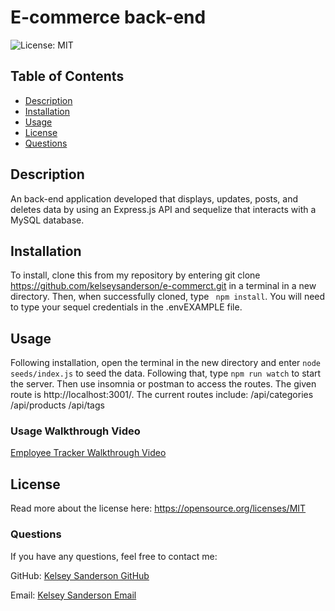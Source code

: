 
  # E-commerce back-end

  ![License: MIT](https://img.shields.io/badge/License-MIT-yellow.svg)

  ## Table of Contents
  * [Description](README.md#Description)
  * [Installation](README.md#Installation)
  * [Usage](README.md#Usage)
  * [License](README.md#License)
  * [Questions](README.md#Questions)

  ## Description
  An back-end application developed that displays, updates, posts, and deletes data by using an Express.js API and sequelize that interacts with a MySQL database.


  ## Installation
  To install, clone this from my repository by entering git clone https://github.com/kelseysanderson/e-commerct.git in a terminal in a new directory. Then, when successfully cloned, type ` npm install`. You will need to type your sequel credentials in the .envEXAMPLE file.

  ## Usage
  Following installation, open the terminal in the new directory and enter `node seeds/index.js` to seed the data. Following that, type `npm run watch` to start the server. Then use insomnia or postman to access the routes. The given route is http://localhost:3001/. 
  The current routes include:
      /api/categories
      /api/products
      /api/tags
  

  ### Usage Walkthrough Video
  [Employee Tracker Walkthrough Video](https://drive.google.com/file/d/1ERI1Fmy7cE2BdnzOCREVpirOgqXyaUhy/view)

  ## License
  Read more about the license here:
  https://opensource.org/licenses/MIT

  ### Questions
  If you have any questions, feel free to contact me:
  
  GitHub: [Kelsey Sanderson GitHub](https://github.com/kelseysanderson)
  
  Email:  [Kelsey Sanderson Email](mailto:kelseymonica@gmail.com)